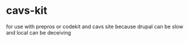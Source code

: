 # cavs-kit
for use with prepros or codekit and cavs site because drupal can be slow and local can be deceiving
